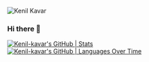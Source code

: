 ![Kenil Kavar]([(125490448?v=4.jpeg)])


### Hi there 👋

<!--
**Kenil-kavar/Kenil-kavar** is a ✨ _special_ ✨ repository because its `README.md` (this file) appears on your GitHub profile.

Here are some ideas to get you started:

- 🔭 I’m currently working on ...
- 🌱 I’m currently learning ...
- 👯 I’m looking to collaborate on ...
- 🤔 I’m looking for help with ...
- 💬 Ask me about ...
- 📫 How to reach me: ...
- 😄 Pronouns: ...
- ⚡ Fun fact: ...
-->
[![Kenil-kavar's GitHub | Stats](https://stats.quine.sh/Kenil-kavar/github?theme=dark)](https://quine.sh?utm_source=widgets&utm_campaign=Kenil-kavar)
[![Kenil-kavar's GitHub | Languages Over Time](https://stats.quine.sh/Kenil-kavar/languages-over-time?theme=dark)](https://quine.sh?utm_source=widgets&utm_campaign=Kenil-kavar)
